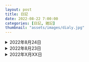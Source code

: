 ```yaml
---
layout: post
title: 日記
date: 2022-08-22 7:00:00
categories: [日記, 雑記]
thumbnail: "assets/images/dialy.jpg"
---
```



<details><summary>2022年8月24日</summary>
<br>
今日は付き合いの長い友人とオンライン飲み会をしました。気心の知れた友人との会話はやはり安心感があっていいですね。<br>

それぞれWeb関連の仕事をしているのですがプライベートで共同開発をしたりと未だに繋がりのある数少ない友人です。<br>
<br>
大体いつも途中から「こんなサービスを作りたい」という話になり既存の似たサービスを探したりするのですがこれってもう要件定義そのものだなと思ったり。<br>
今度は新規サービスの検索システムを開発する予定が決まったので楽しみです。
<br>
<br>


</details>

<details><summary>2022年8月23日</summary>
<br>
今更ながらポートフォリオサイトを作りました。コンテンツをどんどん追加できるように投稿機能が欲しかったんですよね。
<br>" でも極力マウスを使いたくない。"
<br>なので投稿を全てエディタ上で行えて、かつマークダウンで投稿できるサイトジェネレータを探してみました。
<br>
<br>
最終的にRubyのサイトジェネレータ「Jekyll」を選んだわけですが、まあこれが使いやすいんです。ディレクトリ構造にクセはあるもののReadmeを読まなくても大体雰囲気でどこをいじればいいのか分かるし、コンテンツ管理も至ってシンプル。エンジニアじゃなくてもある程度リテラシーのある人なら使いこなせるかと思います。この記事を読んでいるそこの貴方、良かったらJekyllで個人サイトを作ってみてはいかがでしょう。  
<br>
<br>


</details>



<details><summary>2022年X月XX日</summary>
<br>

まだだよん。先に枠だけ作っとく。

<br>
<br>
</details>




